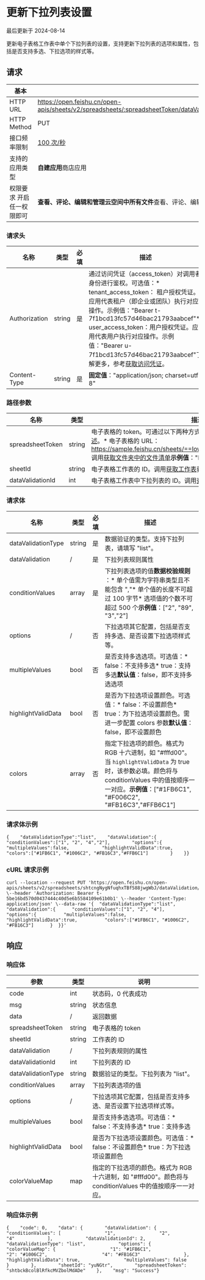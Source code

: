 # 更新下拉列表设置

最后更新于 2024-08-14

更新电子表格工作表中单个下拉列表的设置，支持更新下拉列表的选项和属性，包括是否支持多选、下拉选项的样式等。

## 请求

| 基本                      |                                                                                                                     |
| --------------------------- | --------------------------------------------------------------------------------------------------------------------- |
| HTTP URL                  | https://open.feishu.cn/open-apis/sheets/v2/spreadsheets/:spreadsheetToken/dataValidation/:sheetId/:dataValidationId |
| HTTP Method               | PUT                                                                                                                 |
| 接口频率限制              | [100 次/秒](https://open.feishu.cn/document/ukTMukTMukTM/uUzN04SN3QjL1cDN)                                             |
| 支持的应用类型            | **自建应用**商店应用                                                                                                |
| 权限要求 开启任一权限即可 | **查看、评论、编辑和管理云空间中所有文件**查看、评论、编辑和管理电子表格                                            |

### 请求头

| 名称          | 类型   | 必填 | 描述                                                                                                                                                                                                                                                                                                                                                                                                     |
| --------------- | -------- | ------ | ---------------------------------------------------------------------------------------------------------------------------------------------------------------------------------------------------------------------------------------------------------------------------------------------------------------------------------------------------------------------------------------------------------- |
| Authorization | string | 是   | 通过访问凭证（access\_token）对调用者身份进行鉴权。可选值：* tenant\_access\_token： 租户授权凭证。应用代表租户（即企业或团队）执行对应操作。示例值："Bearer t-7f1bcd13fc57d46bac21793aabcef"* user\_access\_token：用户授权凭证。应用代表用户执行对应操作。示例值："Bearer u-7f1bcd13fc57d46bac21793aabcef"了解更多，参考[获取访问凭证](https://open.feishu.cn/document/ukTMukTMukTM/uMTNz4yM1MjLzUzM)。 |
| Content-Type  | string | 是   | ​**固定值**​："application/json; charset=utf-8"                                                                                                                                                                                                                                                                                                                                                  |

### 路径参数

| 名称             | 类型   | 描述                                                                                                                                                                                                                                                                                                                                                                                                       |
| ------------------ | -------- | ------------------------------------------------------------------------------------------------------------------------------------------------------------------------------------------------------------------------------------------------------------------------------------------------------------------------------------------------------------------------------------------------------------ |
| spreadsheetToken | string | 电子表格的 token。可通过以下两种方式获取。了解更多，参考[电子表格概述](https://open.feishu.cn/document/ukTMukTMukTM/uATMzUjLwEzM14CMxMTN/overview)。* 电子表格的 URL：https://sample.feishu.cn/sheets/==Iow7sNNEphp3WbtnbCscPqabcef==* 调用[获取文件夹中的文件清单](https://open.feishu.cn/document/uAjLw4CM/ukTMukTMukTM/reference/drive-v1/file/list)​**示例值**​："Iow7sNNEphp3WbtnbCscPqabcef" |
| sheetId          | string | 电子表格工作表的 ID。调用[获取工作表](https://open.feishu.cn/document/ukTMukTMukTM/uUDN04SN0QjL1QDN/sheets-v3/spreadsheet-sheet/query)获取 ID。​**示例值**​："BzY8T5"                                                                                                                                                                                                                                 |
| dataValidationId | int    | 电子表格工作表中下拉列表的 ID。调用[查询下拉列表](https://open.feishu.cn/document/ukTMukTMukTM/uATMzUjLwEzM14CMxMTN/datavalidation/query-datavalidation)获取 ID。​**示例值**​：1                                                                                                                                                                                                                      |

### 请求体

| 名称               | 类型          | 必填 | 描述                                                                                                                                                                                                                        |
| -------------------- | --------------- | ------ | ----------------------------------------------------------------------------------------------------------------------------------------------------------------------------------------------------------------------------- |
| dataValidationType | string        | 是   | 数据验证的类型。支持下拉列表，请填写 "list"。                                                                                                                                                                               |
| dataValidation     | /             | 是   | 下拉列表规则属性                                                                                                                                                                                                            |
| conditionValues    | array | 是   | 下拉列表选项的值​**数据校验规则**​：* 单个值需为字符串类型且不能包含 ","* 单个值的长度不可超过 100 字节* 选项值的个数不可超过 500 个​**示例值**​：["2", "89", "3","2"]                                    |
| options            | /             | 否   | 下拉选项其它配置，包括是否支持多选、是否设置下拉选项样式等。                                                                                                                                                                |
| multipleValues     | bool          | 否   | 是否支持多选选项。可选值：* false：不支持多选* true：支持多选​**默认值**​：false，即不支持多选选项                                                                                                                |
| highlightValidData | bool          | 否   | 是否为下拉选项设置颜色。可选值：* false：不设置颜色* true：为下拉选项设置颜色。需进一步配置 colors 参数​**默认值**​：false，即不设置颜色                                                                          |
| colors             | array | 否   | 指定下拉选项的颜色。格式为 RGB 十六进制，如 "#fffd00"。当 `highlightValidData` 为 true 时，该参数必填。颜色将与 conditionValues 中的值按顺序一一对应。​**示例值**​：["#1FB6C1", "#F006C2", "#FB16C3","#FFB6C1"] |

### 请求体示例

```
{    "dataValidationType":"list",    "dataValidation":{        "conditionValues":["1", "2", "4","2"],        "options":{            "multipleValues":false,            "highlightValidData":true,            "colors":["#1FB6C1", "#1006C2", "#FB16C3","#FFB6C1"]        }    }}
```

### cURL 请求示例

```
curl --location --request PUT 'https://open.feishu.cn/open-apis/sheets/v2/spreadsheets/shtcngNygNfuqhxTBf588jwgWbJ/dataValidation/BzY8T5/1' \--header 'Authorization: Bearer t-5be16bd570d0437444c40d5e6b5584109e61b0b1' \--header 'Content-Type: application/json' \--data-raw '{  "dataValidationType":"list",  "dataValidation":{      "conditionValues":["1", "2", "4"],      "options":{          "multipleValues":false,          "highlightValidData":true,          "colors":["#1FB6C1", "#1006C2", "#FB16C3"]      }  }}'
```

## 响应

### 响应体

| 参数               | 类型               | 说明                                                                                                     |
| -------------------- | -------------------- | ---------------------------------------------------------------------------------------------------------- |
| code               | int                | 状态码，0 代表成功                                                                                       |
| msg                | string             | 状态信息                                                                                                 |
| data               | /                  | 返回数据                                                                                                 |
| spreadsheetToken   | string             | 电子表格的 token                                                                                         |
| sheetId            | string             | 工作表的 ID                                                                                              |
| dataValidation     | /                  | 下拉列表规则的属性                                                                                       |
| dataValidationId   | int                | 下拉列表的 ID                                                                                            |
| dataValidationType | string             | 数据验证的类型。下拉列表为 "list"。                                                                      |
| conditionValues    | array      | 下拉列表选项的值                                                                                         |
| options            | /                  | 下拉选项其它配置，包括是否支持多选、是否设置下拉选项样式等。                                             |
| multipleValues     | bool               | 是否支持多选选项。可选值：* false：不支持多选* true：支持多选                                          |
| highlightValidData | bool               | 是否为下拉选项设置颜色。可选值：* false：不设置颜色* true：为下拉选项设置颜色                          |
| colorValueMap      | map | 指定的下拉选项的颜色。格式为 RGB 十六进制，如 "#fffd00"。颜色将与 conditionValues 中的值按顺序一一对应。 |

### 响应体示例

```
{    "code": 0,    "data": {        "dataValidation": {            "conditionValues": [                "1",                "2",                "4"            ],            "dataValidationId": 2,            "dataValidationType": "list",            "options": {                "colorValueMap": {                    "1": "#1FB6C1",                    "2": "#1006C2",                    "4": "#FB16C3"                },                "highlightValidData": true,                "multipleValues": false            }        },        "sheetId": "yuNGtr",        "spreadsheetToken": "shtbckBcolBlRfkcMVZbolMdADe"    },    "msg": "Success"}
```
